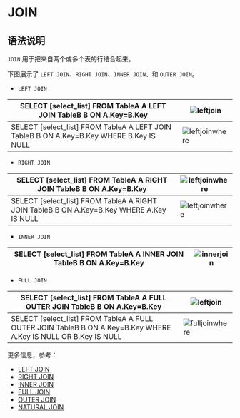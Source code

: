 # **JOIN**

## **语法说明**

``JOIN`` 用于把来自两个或多个表的行结合起来。

下图展示了 ``LEFT JOIN``、``RIGHT JOIN``、``INNER JOIN``、和 ``OUTER JOIN``。

- ``LEFT JOIN``

|SELECT [select_list] FROM TableA A LEFT JOIN TableB B ON A.Key=B.Key|![leftjoin](https://github.com/matrixorigin/artwork/blob/main/docs/reference/left_join.png?raw=true)|
|---|---|
|SELECT [select_list] FROM TableA A LEFT JOIN TableB B ON A.Key=B.Key WHERE B.Key IS NULL|![leftjoinwhere](https://github.com/matrixorigin/artwork/blob/main/docs/reference/left_join_where.png?raw=true)|

- ``RIGHT JOIN``

|SELECT [select_list] FROM TableA A RIGHT JOIN TableB B ON A.Key=B.Key|![leftjoinwhere](https://github.com/matrixorigin/artwork/blob/main/docs/reference/right_join.png?raw=true)|
|---|---|
|SELECT [select_list] FROM TableA A RIGHT JOIN TableB B ON A.Key=B.Key WHERE A.Key IS NULL|![leftjoinwhere](https://github.com/matrixorigin/artwork/blob/main/docs/reference/right_join_where.png?raw=true)|

- ``INNER JOIN``

|SELECT [select_list] FROM TableA A INNER JOIN TableB B ON A.Key=B.Key|![innerjoin](https://github.com/matrixorigin/artwork/blob/main/docs/reference/inner_join.png?raw=true)|
|---|---|

- ``FULL JOIN``

|SELECT [select_list] FROM TableA A FULL OUTER JOIN TableB B ON A.Key=B.Key|![leftjoin](https://github.com/matrixorigin/artwork/blob/main/docs/reference/full_join.png?raw=true)|
|---|---|
|SELECT [select_list] FROM TableA A FULL OUTER JOIN TableB B ON A.Key=B.Key WHERE A.Key IS NULL OR B.Key IS NULL|![fulljoinwhere](https://github.com/matrixorigin/artwork/blob/main/docs/reference/full_join_where.png?raw=true)|

更多信息，参考：

- [LEFT JOIN](left-join.md)
- [RIGHT JOIN](right-join.md)
- [INNER JOIN](inner-join.md)
- [FULL JOIN](full-join.md)
- [OUTER JOIN](outer-join.md)
- [NATURAL JOIN](natural-join.md)

